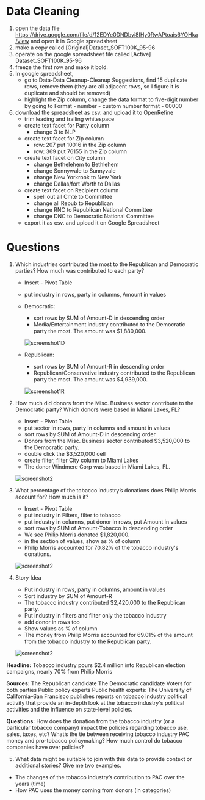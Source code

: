 # Data Cleaning
1. open the data file https://drive.google.com/file/d/12EDYe0DNDbvi8IHy0RwAPtoais6YOHka/view and open it in Google spreadsheet
2. make a copy called [Original]Dataset_SOFT100K_95-96
3. operate on the google spreadsheet file called [Active] Dataset_SOFT100K_95-96
4. freeze the first row and make it bold.
5. In google spreadsheet, 
   * go to Data-Data Cleanup-Cleanup Suggestions, find 15 duplicate rows, remove them (they are all adjacent rows, so I figure it is duplicate and should be removed) 
   *  highlight the Zip column, change the data format to five-digit number by going to Format - number - custom number format - 00000
6. download the spreadsheet as csv. and upload it to OpenRefine
   * trim leading and trailing whitespace
   * create text facet for Party column
     * change 3 to NLP
   * create text facet for Zip column
     *  row: 207 put 10016 in the Zip column
     *  row: 369 put 76155 in the Zip column
   * create text facet on City column
     * change Bethelehem to Bethlehem
     * change Sonnywale to Sunnyvale
     * change New Yorkrook to New York
     * change Dallas/fort Worth to Dallas
   * create text facet on Recipient column
     * spell out all Cmte to Committee
     * change all Repub to Republican
     * change RNC to Republican National Committee
     * change DNC to Democratic National Committee
   * export it as csv. and upload it on Google Spreadsheet

# Questions
1. Which industries contributed the most to the Republican and Democratic parties? How much was contributed to each party?
   * Insert - Pivot Table
   * put industry in rows, party in columns, Amount in values
   * Democratic:
     * sort rows by SUM of Amount-D in descending order
     * Media/Entertainment industry contributed to the Democratic party the most. The amount was $1,880,000.
     
     ![screenshot1D](1_D.png)
   * Republican:  
     * sort rows by SUM of Amount-R in descending order
     * Republican/Conservative industry contributed to the Republican party the most. The amount was $4,939,000.  
     
     ![screenshot1R](1_R.png)
2. How much did donors from the Misc. Business sector contribute to the Democratic party? Which donors were based in Miami Lakes, FL?
   * Insert - Pivot Table
   * put sector in rows, party in columns and amount in values
   * sort rows by SUM of Amount-D in descending order
   * Donors from the Misc. Business sector contributed $3,520,000 to the Democratic party. 
   * double click the $3,520,000 cell
   * create filter, filter City column to Miami Lakes
   * The donor Windmere Corp was based in Miami Lakes, FL.
   
   ![screenshot2](2.png)
3. What percentage of the tobacco industry’s donations does Philip Morris account for? How much is it?
   * Insert - Pivot Table
   * put industry in Filters, filter to tobacco
   * put industry in columns, put donor in rows, put Amount in values
   * sort rows by SUM of Amount-Tobacco in descending order
   * We see Philip Morris donated $1,820,000. 
   * in the section of values, show as % of column
   * Philip Morris accounted for 70.82% of the tobacco industry's donations. 
   
   ![screenshot2](3.png)
4. Story Idea
   * Put industry in rows, party in columns, amount in values
   * Sort industry by SUM of Amount-R
   * The tobacco industry contributed $2,420,000 to the Republican party. 
   * Put industry in filters and filter only the tobacco industry
   * add donor in rows too
   * Show values as % of column
   * The money from Philip Morris accounted for 69.01% of the amount from the tobacco industry to the Republican party.
   
   ![screenshot2](4.png)
   
**Headline:** Tobacco industry pours $2.4 million into Republican election campaigns, nearly 70% from Philip Morris

**Sources:**
The Republican candidate
The Democratic candidate
Voters for both parties
Public policy experts
Public health experts: The University of California–San Francisco publishes reports on tobacco industry political activity that provide an in-depth look at the tobacco industry's political activities and the influence on state-level policies. 

**Questions:**
How does the donation from the tobacco industry (or a particular tobacco company) impact the policies regarding tobacco use, sales, taxes, etc?
What’s the tie between receiving tobacco industry PAC money and pro-tobacco policymaking? How much control do tobacco companies have over policies?   

5. What data might be suitable to join with this data to provide context or additional stories? Give me two examples.
* The changes of the tobacco industry’s contribution to PAC over the years (time)
* How PAC uses the money coming from donors (in categories) 
